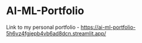 # AI-ML-Portfolio

Link to my personal portfolio -
https://ai-ml-portfolio-5h6vz4fgjepb4vb6ad8dcn.streamlit.app/
